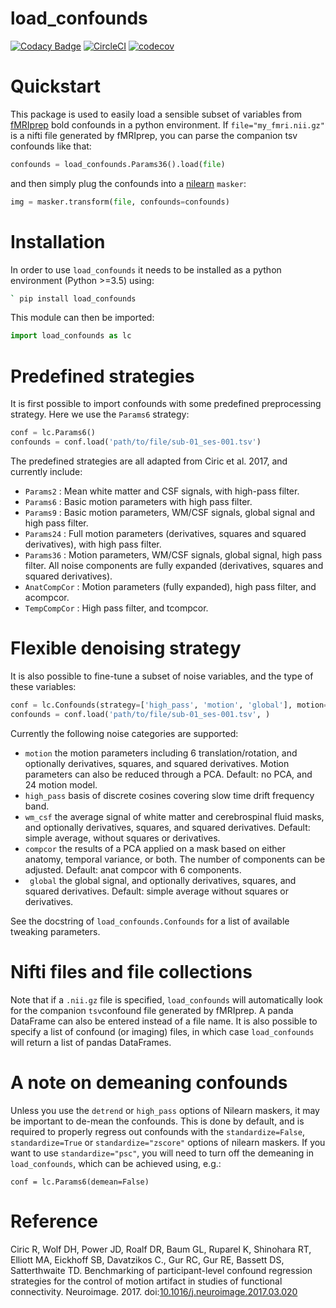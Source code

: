 # load_confounds

[![Codacy Badge](https://api.codacy.com/project/badge/Grade/1da186ba5c44489b8af6d96a9c50d3c7)](https://app.codacy.com/gh/SIMEXP/fmriprep_load_confounds?utm_source=github.com&utm_medium=referral&utm_content=SIMEXP/fmriprep_load_confounds&utm_campaign=Badge_Grade_Dashboard) [![CircleCI](https://circleci.com/gh/SIMEXP/load_confounds.svg?style=svg)](https://circleci.com/gh/SIMEXP/load_confounds) [![codecov](https://codecov.io/gh/SIMEXP/load_confounds/branch/master/graph/badge.svg)](https://codecov.io/gh/SIMEXP/load_confounds)

# Quickstart

This package is used to easily load a sensible subset of variables from [fMRIprep](https://fmriprep.readthedocs.io/en/stable/) bold confounds in a python environment. If `file="my_fmri.nii.gz"` is a nifti file generated by fMRIprep, you can parse the companion tsv confounds like that:
```python
confounds = load_confounds.Params36().load(file)
```
and then simply plug the confounds into a [nilearn](https://nilearn.github.io/) `masker`:
```python
img = masker.transform(file, confounds=confounds)
```

# Installation

In order to use `load_confounds` it needs to be installed as a python environment (Python >=3.5) using:
```bash
` pip install load_confounds
```
This module can then be imported:
```python
import load_confounds as lc
```

# Predefined strategies
It is first possible to import confounds with some predefined preprocessing strategy. Here we use the `Params6` strategy:
```python
conf = lc.Params6()
confounds = conf.load('path/to/file/sub-01_ses-001.tsv')
```

The predefined strategies are all adapted from Ciric et al. 2017, and currently include:
 * `Params2` : Mean white matter and CSF signals, with high-pass filter.
 * `Params6` : Basic motion parameters with high pass filter.
 * `Params9` : Basic motion parameters, WM/CSF signals, global signal and high pass filter.
 * `Params24` : Full motion parameters (derivatives, squares and squared derivatives), with high pass filter.
 * `Params36` : Motion parameters, WM/CSF signals, global signal, high pass filter. All noise components are fully expanded (derivatives, squares and squared derivatives).
 * `AnatCompCor` : Motion parameters (fully expanded), high pass filter, and acompcor.
 * `TempCompCor` : High pass filter, and tcompcor.

# Flexible denoising strategy
It is also possible to fine-tune a subset of noise variables, and the type of these variables:
```python
conf = lc.Confounds(strategy=['high_pass', 'motion', 'global'], motion="derivatives")
confounds = conf.load('path/to/file/sub-01_ses-001.tsv', )
```

Currently the following noise categories are supported:
 * `motion` the motion parameters including 6 translation/rotation, and optionally derivatives, squares, and squared derivatives. Motion parameters can also be reduced through a PCA. Default: no PCA, and 24 motion model.
 * `high_pass` basis of discrete cosines covering slow time drift frequency band.
 * `wm_csf` the average signal of white matter and cerebrospinal fluid masks, and optionally derivatives, squares, and squared derivatives. Default: simple average, without squares or derivatives.
 * `compcor` the results of a PCA applied on a mask based on either anatomy, temporal variance, or both. The number of components can be adjusted. Default: anat compcor with 6 components.
 * ` global`  the global signal, and optionally derivatives, squares, and squared derivatives. Default: simple average without squares or derivatives.

See the docstring of `load_confounds.Confounds` for a list of available tweaking parameters.

# Nifti files and file collections
Note that if a `.nii.gz` file is specified, `load_confounds` will automatically look for the companion `tsv`confound file generated by fMRIprep. A panda DataFrame can also be entered instead of a file name. It is also possible to specify a list of confound (or imaging) files, in which case `load_confounds` will return a list of pandas DataFrames.

# A note on demeaning confounds
Unless you use the `detrend` or `high_pass` options of Nilearn maskers, it may be important to de-mean the confounds. This is done by default, and is required to properly regress out confounds with the `standardize=False`, `standardize=True` or `standardize="zscore"` options of nilearn maskers. If you want to use `standardize="psc"`, you will need to turn off the demeaning in `load_confounds`, which can be achieved using, e.g.:
```
conf = lc.Params6(demean=False)
```

# Reference

Ciric R, Wolf DH, Power JD, Roalf DR, Baum GL, Ruparel K, Shinohara RT, Elliott MA, Eickhoff SB, Davatzikos C., Gur RC, Gur RE, Bassett DS, Satterthwaite TD. Benchmarking of participant-level confound regression strategies for the control of motion artifact in studies of functional connectivity. Neuroimage. 2017. doi:[10.1016/j.neuroimage.2017.03.020](https://doi.org/10.1016/j.neuroimage.2017.03.020)
